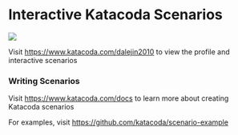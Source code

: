 # Interactive Katacoda Scenarios

[![](http://shields.katacoda.com/katacoda/dalejin2010/count.svg)](https://www.katacoda.com/dalejin2010 "Get your profile on Katacoda.com")

Visit https://www.katacoda.com/dalejin2010 to view the profile and interactive scenarios

### Writing Scenarios
Visit https://www.katacoda.com/docs to learn more about creating Katacoda scenarios

For examples, visit https://github.com/katacoda/scenario-example
